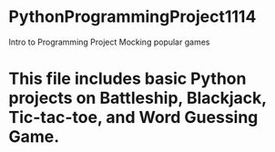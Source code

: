 # PythonProgrammingProject1114
Intro to Programming Project Mocking popular games
# This file includes basic Python projects on Battleship, Blackjack, Tic-tac-toe, and Word Guessing Game.
